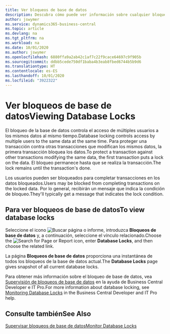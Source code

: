 ```yaml
---
title: Ver bloqueos de base de datos
description: Descubra cómo puede ver información sobre cualquier bloqueo de base de datos directamente desde la interfaz del cliente en Business Central.
author: jswymer
ms.service: dynamics365-business-central
ms.topic: article
ms.devlang: na
ms.tgt_pltfrm: na
ms.workload: na
ms.date: 10/01/2020
ms.author: jswymer
ms.openlocfilehash: 6880ffa9a2ab42c1af7c22f9cace64697c9f905b
ms.sourcegitcommit: ddbb5cede750df1baba4b3eab8fbed6744b5b9d6
ms.translationtype: HT
ms.contentlocale: es-ES
ms.lasthandoff: 10/01/2020
ms.locfileid: "3922322"
---
```

# <a name="viewing-database-locks"></a><span data-ttu-id="ebf89-103">Ver bloqueos de base de datos</span><span class="sxs-lookup"><span data-stu-id="ebf89-103">Viewing Database Locks</span></span>

<span data-ttu-id="ebf89-104">El bloqueo de la base de datos controla el acceso de múltiples usuarios a los mismos datos al mismo tiempo.</span><span class="sxs-lookup"><span data-stu-id="ebf89-104">Database locking controls access by multiple users to the same data at the same time.</span></span> <span data-ttu-id="ebf89-105">Para proteger una transacción contra otras transacciones que modifican los mismos datos, la primera transacción bloquea los datos.</span><span class="sxs-lookup"><span data-stu-id="ebf89-105">To protect a transaction against other transactions modifying the same data, the first transaction puts a lock on the data.</span></span> <span data-ttu-id="ebf89-106">El bloqueo permanece hasta que se realiza la transacción.</span><span class="sxs-lookup"><span data-stu-id="ebf89-106">The lock remains until the transaction's done.</span></span>

<span data-ttu-id="ebf89-107">Los usuarios pueden ser bloqueados para completar transacciones en los datos bloqueados.</span><span class="sxs-lookup"><span data-stu-id="ebf89-107">Users may be blocked from completing transactions on the locked data.</span></span> <span data-ttu-id="ebf89-108">Por lo general, recibirán un mensaje que indica la condición de bloqueo.</span><span class="sxs-lookup"><span data-stu-id="ebf89-108">They'll typically get a message that indicates the lock condition.</span></span>

## <a name="to-view-database-locks"></a><span data-ttu-id="ebf89-109">Para ver bloqueos de base de datos</span><span class="sxs-lookup"><span data-stu-id="ebf89-109">To view database locks</span></span>

<span data-ttu-id="ebf89-110">Seleccione el icono ![Buscar página o informe](media/ui-search/search_small.png "Icono Buscar página o informe"), introduzca **Bloqueos de base de datos** y, a continuación, seleccione el vínculo relacionado.</span><span class="sxs-lookup"><span data-stu-id="ebf89-110">Choose the ![Search for Page or Report](media/ui-search/search_small.png "Search for Page or Report icon") icon, enter **Database Locks**, and then choose the related link.</span></span>

<span data-ttu-id="ebf89-111">La página **Bloqueos de base de datos** proporciona una instantánea de todos los bloqueos de la base de datos actual.</span><span class="sxs-lookup"><span data-stu-id="ebf89-111">The **Database Locks** page gives snapshot of all current database locks.</span></span>

<span data-ttu-id="ebf89-112">Para obtener más información sobre el bloqueo de base de datos, vea [Supervisión de bloqueos de base de datos](/dynamics365/business-central/dev-itpro/administration/monitor-database-locks) en la ayuda de Business Central Developer e IT Pro.</span><span class="sxs-lookup"><span data-stu-id="ebf89-112">For more information about database locking, see [Monitoring Database Locks](/dynamics365/business-central/dev-itpro/administration/monitor-database-locks) in the Business Central Developer and IT Pro help.</span></span>

## <a name="see-also"></a><span data-ttu-id="ebf89-113">Consulte también</span><span class="sxs-lookup"><span data-stu-id="ebf89-113">See Also</span></span>

[<span data-ttu-id="ebf89-114">Supervisar bloqueos de base de datos</span><span class="sxs-lookup"><span data-stu-id="ebf89-114">Monitor Database Locks</span></span>](/dynamics365/business-central/dev-itpro/administration/monitor-database-locks) 
